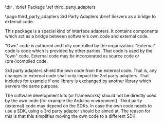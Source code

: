 \dir .
\brief Package \ref third_party_adapters

\page third_party_adapters 3rd Party Adapters
\brief Servers as a bridge to external code.

This package is a special kind of interface adapters.
It contains components which act as a bridge between software's own code and external code.

"Own" code is authored and fully controlled by the organization. 
"External" code is code which is provided by other parties.
That code is used by the "own" code.
External code may be incorporated as source code or (pre-)compiled code.

3rd party adapters shield the own code from the external code.
That is, any changes to external code shall only impact the 3rd party adapters.
That includes for example if one library is exchanged by another library which servers the same purpose.

The software development kits (or frameworks) should not be directly used by the own code (for example the Arduino environment).
Third party (external) code may depend on the SDKs.
In case the own code needs to use a SDK, using a 3rd party adapter should be aimed at.
The reason for this is that this simplifies moving the own code to a different SDK.


